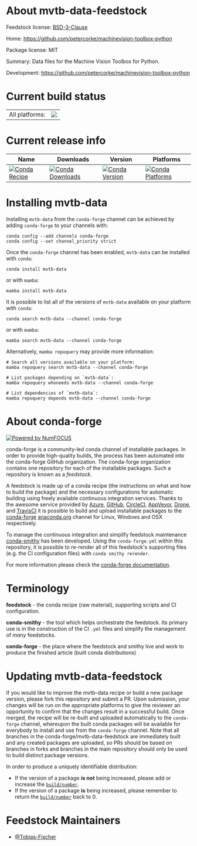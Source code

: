 About mvtb-data-feedstock
=========================

Feedstock license: [BSD-3-Clause](https://github.com/conda-forge/mvtb-data-feedstock/blob/main/LICENSE.txt)

Home: https://github.com/petercorke/machinevision-toolbox-python

Package license: MIT

Summary: Data files for the Machine Vision Toolbox for Python.

Development: https://github.com/petercorke/machinevision-toolbox-python

Current build status
====================


<table><tr><td>All platforms:</td>
    <td>
      <a href="https://dev.azure.com/conda-forge/feedstock-builds/_build/latest?definitionId=17588&branchName=main">
        <img src="https://dev.azure.com/conda-forge/feedstock-builds/_apis/build/status/mvtb-data-feedstock?branchName=main">
      </a>
    </td>
  </tr>
</table>

Current release info
====================

| Name | Downloads | Version | Platforms |
| --- | --- | --- | --- |
| [![Conda Recipe](https://img.shields.io/badge/recipe-mvtb--data-green.svg)](https://anaconda.org/conda-forge/mvtb-data) | [![Conda Downloads](https://img.shields.io/conda/dn/conda-forge/mvtb-data.svg)](https://anaconda.org/conda-forge/mvtb-data) | [![Conda Version](https://img.shields.io/conda/vn/conda-forge/mvtb-data.svg)](https://anaconda.org/conda-forge/mvtb-data) | [![Conda Platforms](https://img.shields.io/conda/pn/conda-forge/mvtb-data.svg)](https://anaconda.org/conda-forge/mvtb-data) |

Installing mvtb-data
====================

Installing `mvtb-data` from the `conda-forge` channel can be achieved by adding `conda-forge` to your channels with:

```
conda config --add channels conda-forge
conda config --set channel_priority strict
```

Once the `conda-forge` channel has been enabled, `mvtb-data` can be installed with `conda`:

```
conda install mvtb-data
```

or with `mamba`:

```
mamba install mvtb-data
```

It is possible to list all of the versions of `mvtb-data` available on your platform with `conda`:

```
conda search mvtb-data --channel conda-forge
```

or with `mamba`:

```
mamba search mvtb-data --channel conda-forge
```

Alternatively, `mamba repoquery` may provide more information:

```
# Search all versions available on your platform:
mamba repoquery search mvtb-data --channel conda-forge

# List packages depending on `mvtb-data`:
mamba repoquery whoneeds mvtb-data --channel conda-forge

# List dependencies of `mvtb-data`:
mamba repoquery depends mvtb-data --channel conda-forge
```


About conda-forge
=================

[![Powered by
NumFOCUS](https://img.shields.io/badge/powered%20by-NumFOCUS-orange.svg?style=flat&colorA=E1523D&colorB=007D8A)](https://numfocus.org)

conda-forge is a community-led conda channel of installable packages.
In order to provide high-quality builds, the process has been automated into the
conda-forge GitHub organization. The conda-forge organization contains one repository
for each of the installable packages. Such a repository is known as a *feedstock*.

A feedstock is made up of a conda recipe (the instructions on what and how to build
the package) and the necessary configurations for automatic building using freely
available continuous integration services. Thanks to the awesome service provided by
[Azure](https://azure.microsoft.com/en-us/services/devops/), [GitHub](https://github.com/),
[CircleCI](https://circleci.com/), [AppVeyor](https://www.appveyor.com/),
[Drone](https://cloud.drone.io/welcome), and [TravisCI](https://travis-ci.com/)
it is possible to build and upload installable packages to the
[conda-forge](https://anaconda.org/conda-forge) [anaconda.org](https://anaconda.org/)
channel for Linux, Windows and OSX respectively.

To manage the continuous integration and simplify feedstock maintenance
[conda-smithy](https://github.com/conda-forge/conda-smithy) has been developed.
Using the ``conda-forge.yml`` within this repository, it is possible to re-render all of
this feedstock's supporting files (e.g. the CI configuration files) with ``conda smithy rerender``.

For more information please check the [conda-forge documentation](https://conda-forge.org/docs/).

Terminology
===========

**feedstock** - the conda recipe (raw material), supporting scripts and CI configuration.

**conda-smithy** - the tool which helps orchestrate the feedstock.
                   Its primary use is in the construction of the CI ``.yml`` files
                   and simplify the management of *many* feedstocks.

**conda-forge** - the place where the feedstock and smithy live and work to
                  produce the finished article (built conda distributions)


Updating mvtb-data-feedstock
============================

If you would like to improve the mvtb-data recipe or build a new
package version, please fork this repository and submit a PR. Upon submission,
your changes will be run on the appropriate platforms to give the reviewer an
opportunity to confirm that the changes result in a successful build. Once
merged, the recipe will be re-built and uploaded automatically to the
`conda-forge` channel, whereupon the built conda packages will be available for
everybody to install and use from the `conda-forge` channel.
Note that all branches in the conda-forge/mvtb-data-feedstock are
immediately built and any created packages are uploaded, so PRs should be based
on branches in forks and branches in the main repository should only be used to
build distinct package versions.

In order to produce a uniquely identifiable distribution:
 * If the version of a package **is not** being increased, please add or increase
   the [``build/number``](https://docs.conda.io/projects/conda-build/en/latest/resources/define-metadata.html#build-number-and-string).
 * If the version of a package **is** being increased, please remember to return
   the [``build/number``](https://docs.conda.io/projects/conda-build/en/latest/resources/define-metadata.html#build-number-and-string)
   back to 0.

Feedstock Maintainers
=====================

* [@Tobias-Fischer](https://github.com/Tobias-Fischer/)

